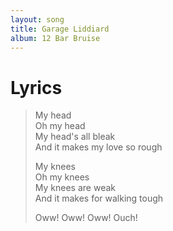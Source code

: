 ```yaml
---
layout: song
title: Garage Liddiard
album: 12 Bar Bruise
---
```


# Lyrics

> My head   
> Oh my head   
> My head's all bleak   
> And it makes my love so rough   
>    
> My knees   
> Oh my knees   
> My knees are weak   
> And it makes for walking tough   
>    
> Oww! Oww! Oww! Ouch!   
